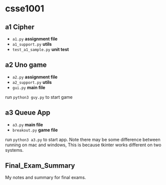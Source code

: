 # csse1001

## a1 Cipher

- `a1.py` **assignment file**
- `a1_support.py` **utils**
- `test_a1_sample.py` **unit test**

## a2 Uno game

- `a2.py` **assignment file**
- `a2_support.py` **utils**
- `gui.py` **main file**

run `python3 guy.py` to start game

## a3 Queue App

- `a3.py` **main file**
- `breakout.py` **game file**

run `python3 a3.py` to start app. Note there may be some difference between running on mac and windows, This is because tkinter works different on two systems.

## Final_Exam_Summary

My notes and summary for final exams.